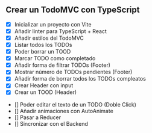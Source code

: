 ## Crear un TodoMVC con TypeScript

- [x] Inicializar un proyecto con Vite
- [x] Añadir linter para TypeScript + React
- [x] Añadir estilos del TodoMVC
- [x] Listar todos los TODOs
- [x] Poder borrar un TOOD
- [x] Marcar TODO como completado
- [x] Añadir forma de filtrar TODOs (Footer)
- [x] Mostrar número de TODOs pendientes (Footer)
- [x] Añadir forma de borrar todos los TODOs compleatos
- [x] Crear Header con input
- [x] Crear un TOOD (Header)
- [] Poder editar el texto de un TODO (Doble Click)
- [] Añadir animaciones con AutoAnimate
- [] Pasar a Reducer
- [] Sincronizar con el Backend
